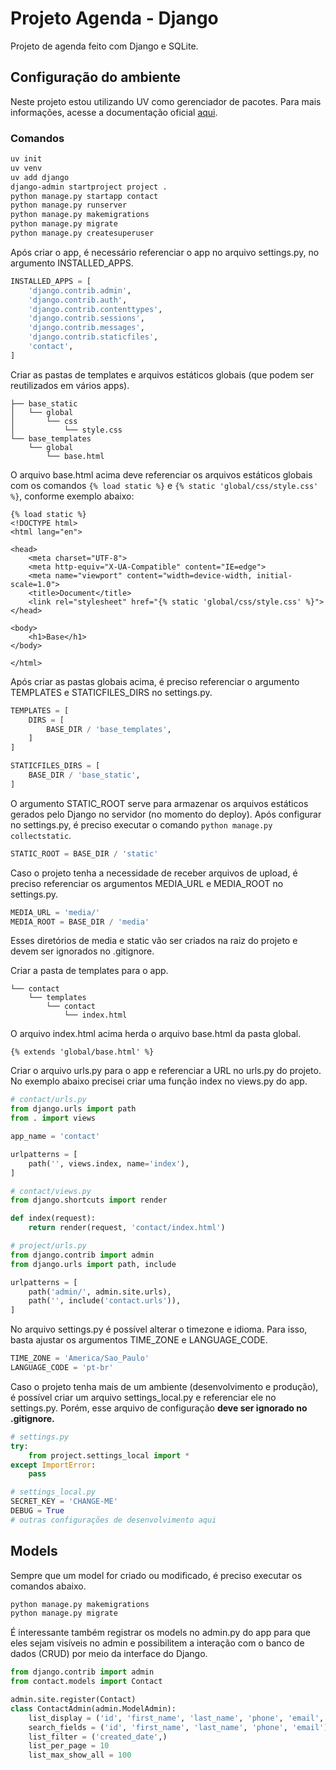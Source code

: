 # Projeto Agenda - Django

Projeto de agenda feito com Django e SQLite.

## Configuração do ambiente

Neste projeto estou utilizando UV como gerenciador de pacotes. Para mais informações, acesse a documentação oficial [aqui](https://docs.astral.sh/uv/getting-started/installation/).

### Comandos

```bash
uv init
uv venv
uv add django
django-admin startproject project .
python manage.py startapp contact
python manage.py runserver
python manage.py makemigrations
python manage.py migrate
python manage.py createsuperuser
```

Após criar o app, é necessário referenciar o app no arquivo settings.py, no argumento INSTALLED_APPS.

```python
INSTALLED_APPS = [
    'django.contrib.admin',
    'django.contrib.auth',
    'django.contrib.contenttypes',
    'django.contrib.sessions',
    'django.contrib.messages',
    'django.contrib.staticfiles',
    'contact',
]
```

Criar as pastas de templates e arquivos estáticos globais (que podem ser reutilizados em vários apps).

```
├── base_static
│   └── global
│       └── css
│           └── style.css
└── base_templates
    └── global
        └── base.html
```

O arquivo base.html acima deve referenciar os arquivos estáticos globais com os comandos `{% load static %}` e `{% static 'global/css/style.css' %}`, conforme exemplo abaixo:

```django
{% load static %}
<!DOCTYPE html>
<html lang="en">

<head>
    <meta charset="UTF-8">
    <meta http-equiv="X-UA-Compatible" content="IE=edge">
    <meta name="viewport" content="width=device-width, initial-scale=1.0">
    <title>Document</title>
    <link rel="stylesheet" href="{% static 'global/css/style.css' %}">
</head>

<body>
    <h1>Base</h1>
</body>

</html>

```

Após criar as pastas globais acima, é preciso referenciar o argumento TEMPLATES e STATICFILES_DIRS no settings.py.

```python
TEMPLATES = [
    DIRS = [
        BASE_DIR / 'base_templates',
    ]
]

STATICFILES_DIRS = [
    BASE_DIR / 'base_static',
]
```

O argumento STATIC_ROOT serve para armazenar os arquivos estáticos gerados pelo Django no servidor (no momento do deploy). Após configurar no settings.py, é preciso executar o comando `python manage.py collectstatic`.

```python
STATIC_ROOT = BASE_DIR / 'static'
```

Caso o projeto tenha a necessidade de receber arquivos de upload, é preciso referenciar os argumentos MEDIA_URL e MEDIA_ROOT no settings.py.

```python
MEDIA_URL = 'media/'
MEDIA_ROOT = BASE_DIR / 'media'
```

Esses diretórios de media e static vão ser criados na raiz do projeto e devem ser ignorados no .gitignore.

Criar a pasta de templates para o app.

```
└── contact
    └── templates
        └── contact
            └── index.html
```

O arquivo index.html acima herda o arquivo base.html da pasta global.

```django
{% extends 'global/base.html' %}
```

Criar o arquivo urls.py para o app e referenciar a URL no urls.py do projeto. No exemplo abaixo precisei criar uma função index no views.py do app.

```python
# contact/urls.py
from django.urls import path
from . import views

app_name = 'contact'

urlpatterns = [
    path('', views.index, name='index'),
]

# contact/views.py
from django.shortcuts import render

def index(request):
    return render(request, 'contact/index.html')

# project/urls.py
from django.contrib import admin
from django.urls import path, include

urlpatterns = [
    path('admin/', admin.site.urls),
    path('', include('contact.urls')),
]
```

No arquivo settings.py é possível alterar o timezone e idioma. Para isso, basta ajustar os argumentos TIME_ZONE e LANGUAGE_CODE.

```python
TIME_ZONE = 'America/Sao_Paulo'
LANGUAGE_CODE = 'pt-br'
```

Caso o projeto tenha mais de um ambiente (desenvolvimento e produção), é possível criar um arquivo settings_local.py e referenciar ele no settings.py. Porém, esse arquivo de configuração **deve ser ignorado no .gitignore.**

```python
# settings.py
try:
    from project.settings_local import *
except ImportError:
    pass

# settings_local.py
SECRET_KEY = 'CHANGE-ME'
DEBUG = True
# outras configurações de desenvolvimento aqui
```

## Models

Sempre que um model for criado ou modificado, é preciso executar os comandos abaixo.

```bash
python manage.py makemigrations
python manage.py migrate
```

É interessante também registrar os models no admin.py do app para que eles sejam visíveis no admin e possibilitem a interação com o banco de dados (CRUD) por meio da interface do Django.

```python
from django.contrib import admin
from contact.models import Contact

admin.site.register(Contact)
class ContactAdmin(admin.ModelAdmin):
    list_display = ('id', 'first_name', 'last_name', 'phone', 'email', 'created_date')
    search_fields = ('id', 'first_name', 'last_name', 'phone', 'email')
    list_filter = ('created_date',)
    list_per_page = 10
    list_max_show_all = 100
```